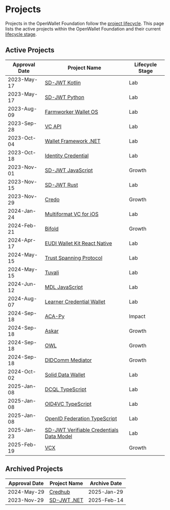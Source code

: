 [//]: # (SPDX-License-Identifier: CC-BY-4.0)

# Projects

Projects in the OpenWallet Foundation follow the [project lifecycle](../governance/project-lifecycle.md). This page lists the active projects within the OpenWallet Foundation and their current [lifecycle stage](../governance/project-lifecycle.md#stages).

## Active Projects

| Approval Date | Project Name                                                      | Lifecycle Stage |
| ------------- | ----------------------------------------------------------------- | --------------- |
| 2023-May-17   | [SD-JWT Kotlin](./sd-jwt-kotlin.md)                               | Lab             |
| 2023-May-17   | [SD-JWT Python](./sd-jwt-python.md)                               | Lab             |
| 2023-Aug-09   | [Farmworker Wallet OS](./fwos.md)                                 | Lab             |
| 2023-Sep-28   | [VC API](./vc-api.md)                                             | Lab             |
| 2023-Oct-04   | [Wallet Framework .NET](./wallet-framework-dotnet.md)             | Lab             |
| 2023-Oct-18   | [Identity Credential](./identity-credential.md)                   | Lab             |
| 2023-Nov-01   | [SD-JWT JavaScript](./sd-jwt-js.md)                               | Growth          |
| 2023-Nov-15   | [SD-JWT Rust](./sd-jwt-rust.md)                                   | Lab             |
| 2023-Nov-29   | [Credo](./credo-ts.md)                                            | Growth          |
| 2024-Jan-24   | [Multiformat VC for iOS](./multiformat-vc-ios.md)                 | Lab             |
| 2024-Feb-21   | [Bifold](./bifold.md)                                             | Growth          |
| 2024-Apr-17   | [EUDI Wallet Kit React Native](./eudi-wallet-kit-react-native.md) | Lab             |
| 2024-May-15   | [Trust Spanning Protocol](./tsp.md)                               | Lab             |
| 2024-May-15   | [Tuvali](./tuvali.md)                                             | Lab             |
| 2024-Jun-12   | [MDL JavaScript](./mdl-js.md)                                     | Lab             |
| 2024-Aug-07   | [Learner Credential Wallet](./learner-credential-wallet.md)       | Lab             |
| 2024-Sep-18   | [ACA-Py](./aca-py.md)                                             | Impact          |
| 2024-Sep-18   | [Askar](./askar.md)                                               | Growth          |
| 2024-Sep-18   | [OWL](./owl.md)                                                   | Growth          |
| 2024-Sep-18   | [DIDComm Mediator](./didcomm-mediator.md)                         | Growth          |
| 2024-Oct-02   | [Solid Data Wallet](./solid-data-wallet.md)                       | Lab             |
| 2025-Jan-08   | [DCQL TypeScript](./dcql-ts.md)                                   | Lab             |
| 2025-Jan-08   | [OID4VC TypeScript](./oid4vc-ts.md)                               | Lab             |
| 2025-Jan-08   | [OpenID Federation TypeScript](./openid-federation-ts.md)         | Lab             |
| 2025-Jan-23   | [SD-JWT Verifiable Credentials Data Model](./sd-jwt-vc-dm.md)     | Lab             |
| 2025-Feb-19   | [VCX](./vcx.md)                                                   | Growth          |

## Archived Projects
| Approval Date | Project Name                                                      | Archive Date    |
| ------------- | ----------------------------------------------------------------- | --------------- |
| 2024-May-29   | [Credhub](./credhub.md)                                           | 2025-Jan-29     |
| 2023-Nov-29   | [SD-JWT .NET](./sd-jwt-dotnet.md)                                 | 2025-Feb-14     |
